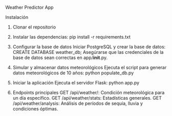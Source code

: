 Weather Predictor App

Instalación
1. Clonar el repositorio

2. Instalar las dependencias:
pip install -r requirements.txt

3. Configurar la base de datos
Iniciar PostgreSQL y crear la base de datos:
CREATE DATABASE weather_db;
Asegúrarse que las credenciales de la base de datos sean correctas en app/__init__.py.

4. Simular y almacenar datos meteorológicos
Ejecuta el script para generar datos meteorológicos de 10 años:
python populate_db.py

5. Iniciar la aplicación
Ejecuta el servidor Flask:
python app.py

6. Endpoints principales
GET /api/weather/<day>: Condición meteorológica para un día específico.
GET /api/weather/stats: Estadísticas generales.
GET /api/weather/analysis: Análisis de períodos de sequía, lluvia y condiciones óptimas.
